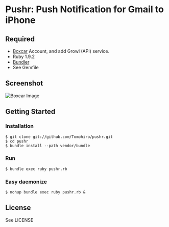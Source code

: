 Pushr:  Push Notification for Gmail to iPhone
================================================================================


Required
--------------------------------------------------------------------------------

- [Boxcar](http://boxcar.io/) Account, and add Growl (API) service.
- Ruby 1.9.2
- [Bundler](http://gembundler.com/)
- See Gemfile


Screenshot
--------------------------------------------------------------------------------

![Boxcar Image](http://dl.dropbox.com/u/173097/pushr/boxcar_ss.png)

Getting Started
--------------------------------------------------------------------------------

### Installation

    $ git clone git://github.com/Tomohiro/pushr.git
    $ cd pushr
    $ bundle install --path vendor/bundle


### Run

    $ bundle exec ruby pushr.rb


### Easy daemonize

    $ nohup bundle exec ruby pushr.rb &


License
--------------------------------------------------------------------------------

See LICENSE
